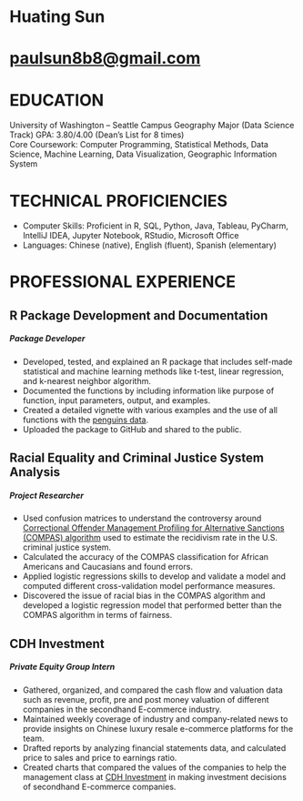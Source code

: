 # Huating Sun
# paulsun8b8@gmail.com

# EDUCATION
University of Washington – Seattle Campus
Geography Major (Data Science Track)
GPA: 3.80/4.00 (Dean’s List for 8 times)	
Core Coursework: Computer Programming, Statistical Methods, Data Science, Machine Learning, Data Visualization, Geographic Information System     


# TECHNICAL PROFICIENCIES
- Computer Skills: Proficient in R, SQL, Python, Java, Tableau, PyCharm, IntelliJ IDEA, Jupyter Notebook, RStudio, Microsoft Office
- Languages: Chinese (native), English (fluent), Spanish (elementary)

# PROFESSIONAL EXPERIENCE
## R Package Development and Documentation
##### Package Developer	
- Developed, tested, and explained an R package that includes self-made statistical and machine learning methods like t-test, linear regression, and k-nearest neighbor algorithm.
- Documented the functions by including information like purpose of function, input parameters, output, and examples.
- Created a detailed vignette with various examples and the use of all functions with the [penguins data](https://www.kaggle.com/code/parulpandey/penguin-dataset-the-new-iris/notebook). 
- Uploaded the package to GitHub and shared to the public.

## Racial Equality and Criminal Justice System Analysis
##### Project Researcher
- Used confusion matrices to understand the controversy around [Correctional Offender Management Profiling for Alternative Sanctions (COMPAS) algorithm](https://en.wikipedia.org/wiki/COMPAS_(software)) used to estimate the recidivism rate in the U.S. criminal justice system.
- Calculated the accuracy of the COMPAS classification for African Americans and Caucasians and found errors.
- Applied logistic regressions skills to develop and validate a model and computed different cross-validation model performance measures.
- Discovered the issue of racial bias in the COMPAS algorithm and developed a logistic regression model that performed better than the COMPAS algorithm in terms of fairness.

## CDH Investment
##### Private Equity Group Intern
- Gathered, organized, and compared the cash flow and valuation data such as revenue, profit, pre and post money valuation of different companies in the secondhand E-commerce industry. 
- Maintained weekly coverage of industry and company-related news to provide insights on Chinese luxury resale e-commerce platforms for the team.
- Drafted reports by analyzing financial statements data, and calculated price to sales and price to earnings ratio.
- Created charts that compared the values of the companies to help the management class at [CDH Investment](https://www.cdhfund.com/index.php?m=content&c=index&a=english_index) in making investment decisions of secondhand E-commerce companies.
